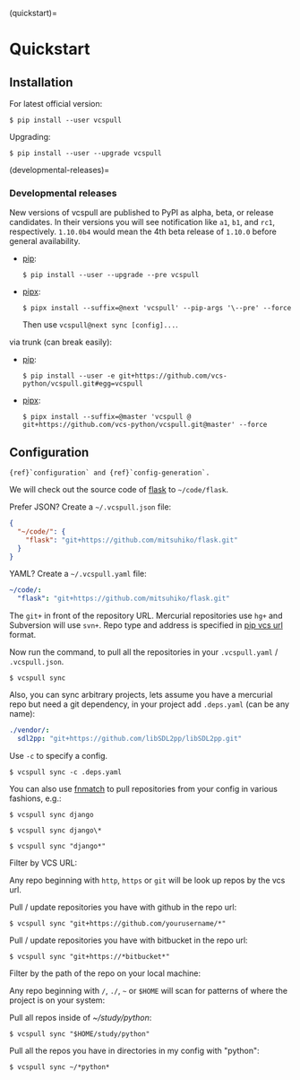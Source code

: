 (quickstart)=

# Quickstart

## Installation

For latest official version:

```console
$ pip install --user vcspull
```

Upgrading:

```console
$ pip install --user --upgrade vcspull
```

(developmental-releases)=

### Developmental releases

New versions of vcspull are published to PyPI as alpha, beta, or release candidates.
In their versions you will see notification like `a1`, `b1`, and `rc1`, respectively.
`1.10.0b4` would mean the 4th beta release of `1.10.0` before general availability.

- [pip]\:

  ```console
  $ pip install --user --upgrade --pre vcspull
  ```

- [pipx]\:

  ```console
  $ pipx install --suffix=@next 'vcspull' --pip-args '\--pre' --force
  ```

  Then use `vcspull@next sync [config]...`.

via trunk (can break easily):

- [pip]\:

  ```console
  $ pip install --user -e git+https://github.com/vcs-python/vcspull.git#egg=vcspull
  ```

- [pipx]\:

  ```console
  $ pipx install --suffix=@master 'vcspull @ git+https://github.com/vcs-python/vcspull.git@master' --force
  ```

[pip]: https://pip.pypa.io/en/stable/
[pipx]: https://pypa.github.io/pipx/docs/

## Configuration

```{seealso}
{ref}`configuration` and {ref}`config-generation`.
```

We will check out the source code of [flask][flask] to `~/code/flask`.

Prefer JSON? Create a `~/.vcspull.json` file:

```json
{
  "~/code/": {
    "flask": "git+https://github.com/mitsuhiko/flask.git"
  }
}
```

YAML? Create a `~/.vcspull.yaml` file:

```yaml
~/code/:
  "flask": "git+https://github.com/mitsuhiko/flask.git"
```

The `git+` in front of the repository URL. Mercurial repositories use
`hg+` and Subversion will use `svn+`. Repo type and address is
specified in [pip vcs url][pip vcs url] format.

Now run the command, to pull all the repositories in your
`.vcspull.yaml` / `.vcspull.json`.

```console
$ vcspull sync
```

Also, you can sync arbitrary projects, lets assume you have a mercurial
repo but need a git dependency, in your project add `.deps.yaml` (can
be any name):

```yaml
./vendor/:
  sdl2pp: "git+https://github.com/libSDL2pp/libSDL2pp.git"
```

Use `-c` to specify a config.

```console
$ vcspull sync -c .deps.yaml
```

You can also use [fnmatch] to pull repositories from your config in
various fashions, e.g.:

```console
$ vcspull sync django
```

```console
$ vcspull sync django\*
```

```console
$ vcspull sync "django*"
```

Filter by VCS URL:

Any repo beginning with `http`, `https` or `git` will be look up
repos by the vcs url.

Pull / update repositories you have with github in the repo url:

```console
$ vcspull sync "git+https://github.com/yourusername/*"
```

Pull / update repositories you have with bitbucket in the repo url:

```console
$ vcspull sync "git+https://*bitbucket*"
```

Filter by the path of the repo on your local machine:

Any repo beginning with `/`, `./`, `~` or `$HOME` will scan
for patterns of where the project is on your system:

Pull all repos inside of _~/study/python_:

```console
$ vcspull sync "$HOME/study/python"
```

Pull all the repos you have in directories in my config with "python":

```console
$ vcspull sync ~/*python*
```

[pip vcs url]: http://www.pip-installer.org/en/latest/logic.html#vcs-support
[flask]: http://flask.pocoo.org/
[fnmatch]: http://pubs.opengroup.org/onlinepubs/009695399/functions/fnmatch.html
